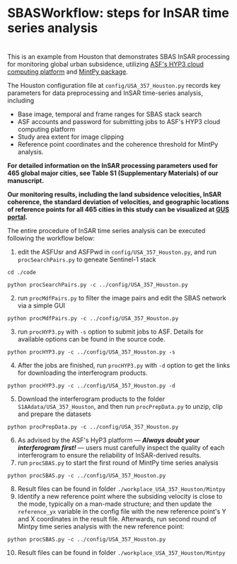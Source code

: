 # SBASWorkflow: steps for InSAR time series analysis
# 
This is an example from Houston that demonstrates SBAS InSAR processing for monitoring global urban subsidence, utilizing [ASF's HYP3 cloud computing platform](https://search.asf.alaska.edu/) and [MintPy package](https://github.com/insarlab/MintPy).

The Houston configuration file at `config/USA_357_Houston.py` records key parameters for data preprocessing and InSAR time-series analysis, including 

- Base image, temporal and frame ranges for SBAS stack search
- ASF accounts and password for submitting jobs to ASF's HYP3 cloud computing platform
- Study area extent for image clipping
- Reference point coordinates and the coherence threshold for MintPy analysis.

**For detailed information on the InSAR processing parameters used for 465 global major cities, see Table S1 (Supplementary Materials) of our manuscript.**

**Our monitoring results, including the land subsidence velocities, InSAR coherence, the standard deviation of velocities, and geographic locations of reference points for all 465 cities in this study can be visualized at [GUS portal](https://ee-pkurelab.projects.earthengine.app/view/gus).**

The entire procedure of InSAR time series analysis can be executed following the workflow below:

1. edit the ASFUsr and ASFPwd in `config/USA_357_Houston.py`, and run `procSearchPairs.py` to geneate Sentinel-1 stack
<pre><code>cd ./code</code></pre>
<pre><code>python procSearchPairs.py -c ../config/USA_357_Houston.py</code></pre>
2. run `procMdfPairs.py` to filter the image pairs and edit the SBAS network via a simple GUI
<pre><code>python procMdfPairs.py -c ../config/USA_357_Houston.py</code></pre>
3. run `procHYP3.py` with `-s` option to submit jobs to ASF. Details for available options can be found in the source code.
<pre><code>python procHYP3.py -c ../config/USA_357_Houston.py -s</code></pre>
4. After the jobs are finished, run `procHYP3.py` with `-d` option to get the links for downloading the interferogram products. 
<pre><code>python procHYP3.py -c ../config/USA_357_Houston.py -d</code></pre>
5. Download the interferogram products to the folder `S1AAdata/USA_357_Houston`, and then run `procPrepData.py` to unzip, clip and prepare the datasets
<pre><code>python procPrepData.py -c ../config/USA_357_Houston.py</code></pre> 
6. As advised by the ASF's HyP3 platform — ***Always doubt your interferogram first!*** — users must carefully inspect the quality of each interferogram to ensure the reliability of InSAR-derived results. 
7. run `procSBAS.py` to start the first round of MintPy time series analysis
<pre><code>python procSBAS.py -c ../config/USA_357_Houston.py</code></pre> 
8. Result files can be found in folder `./workplace_USA_357_Houston/Mintpy`
9. Identify a new reference point where the subsiding velocity is close to the mode, typically on a man-made structure; and then update the `reference_yx` variable in the config file with the new reference point's Y and X coordinates in the result file. Afterwards, run second round of Mintpy time series analysis with the new reference point:
<pre><code>python procSBAS.py -c ../config/USA_357_Houston.py</code></pre> 
10. Result files can be found in folder `./workplace_USA_357_Houston/Mintpy`
